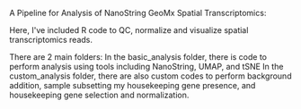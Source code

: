 A Pipeline for Analysis of NanoString GeoMx Spatial Transcriptomics:

Here, I've included R code to QC, normalize and visualize spatial transcriptomics reads. 

There are 2 main folders: 
    In the basic_analysis folder, there is code to perform analysis using tools including NanoString, UMAP, and tSNE
    In the custom_analysis folder, there are also custom codes to perform background addition, sample subsetting my housekeeping gene presence, and             housekeeping gene selection and normalization.


